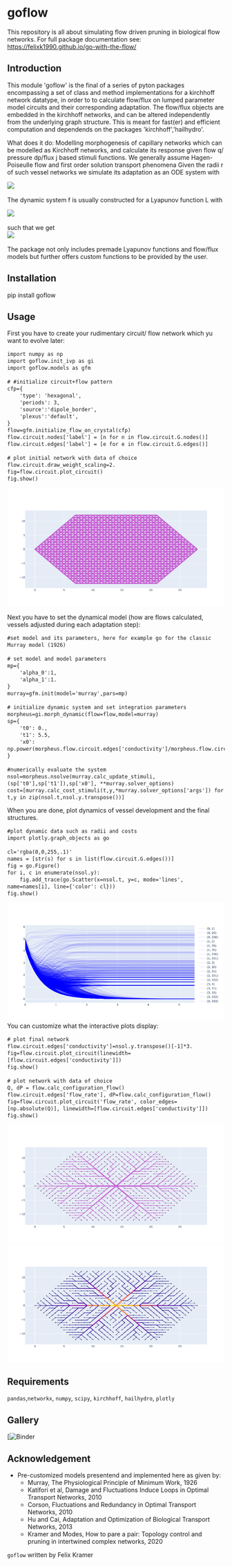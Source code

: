 # goflow

This repository is all about simulating flow driven pruning in biological flow networks. For full package documentation see:
<https://felixk1990.github.io/go-with-the-flow/>
##  Introduction
This module 'goflow' is the final of a series of pyton packages encompassing a set of class and method implementations for a kirchhoff network datatype, in order to to calculate flow/flux on lumped parameter model circuits and their corresponding adaptation. The flow/flux objects are embedded in the kirchhoff networks, and can be altered independently from the underlying graph structure. This is meant for fast(er) and efficient computation and dependends on the packages 'kirchhoff','hailhydro'.

What does it do: Modelling morphogenesis of capillary networks which can be modelled as Kirchhoff networks, and calculate its response given flow q/ pressure dp/flux j based stimuli functions. We generally assume Hagen-Poiseulle flow and first order solution transport phenomena Given the radii r of such vessel networks we simulate its adaptation as an ODE system with <br>

<img src="https://render.githubusercontent.com/render/math?math=\dot{r}_i (t) = f_i( \lbrace r \rbrace, \lbrace q \rbrace, \lbrace j \rbrace, ... ) ">

The dynamic system f is usually constructed for a Lyapunov function L with <br>

<img src="https://render.githubusercontent.com/render/math?math=L = \sum_i \alpha_1 p_i^2r_i^4 %2B \alpha_0 r_i^2 %2B+...">

such that we get <br>
<img src="https://render.githubusercontent.com/render/math?math=f_i( \lbrace r \rbrace, \lbrace q \rbrace, \lbrace j \rbrace, ... )= -\frac{dL}{dr_i} ">

The package not only includes premade Lyapunov functions and flow/flux models but further offers custom functions to be provided by the user.
##  Installation
pip install goflow
##  Usage
First you have to create your rudimentary circuit/ flow network which yu want to evolve later:
```
import numpy as np
import goflow.init_ivp as gi
import goflow.models as gfm

# #initialize circuit+flow pattern
cfp={
    'type': 'hexagonal',
    'periods': 3,
    'source':'dipole_border',
    'plexus':'default',
}
flow=gfm.initialize_flow_on_crystal(cfp)
flow.circuit.nodes['label'] = [n for n in flow.circuit.G.nodes()]
flow.circuit.edges['label'] = [e for e in flow.circuit.G.edges()]

# plot initial network with data of choice
flow.circuit.draw_weight_scaling=2.
fig=flow.circuit.plot_circuit()
fig.show()
```
![plexus](https://raw.githubusercontent.com/felixk1990/go-with-the-flow/main/gallery/plexus_murray.png)

Next you have to set the dynamical model (how are flows calculated, vessels adjusted during each adaptation step):
```
#set model and its parameters, here for example go for the classic Murray model (1926)

# set model and model parameters
mp={
    'alpha_0':1,
    'alpha_1':1.
}
murray=gfm.init(model='murray',pars=mp)

# initialize dynamic system and set integration parameters
morpheus=gi.morph_dynamic(flow=flow,model=murray)   
sp={
    't0': 0.,
    't1': 5.5,
    'x0': np.power(morpheus.flow.circuit.edges['conductivity']/morpheus.flow.circuit.scales['conductance'],0.25),
}

#numerically evaluate the system
nsol=morpheus.nsolve(murray.calc_update_stimuli,(sp['t0'],sp['t1']),sp['x0'], **murray.solver_options)
cost=[murray.calc_cost_stimuli(t,y,*murray.solver_options['args']) for t,y in zip(nsol.t,nsol.y.transpose())]
```
When you are done, plot dynamics of vessel development and the final structures.
```
#plot dynamic data such as radii and costs
import plotly.graph_objects as go

cl='rgba(0,0,255,.1)'
names = [str(s) for s in list(flow.circuit.G.edges())]
fig = go.Figure()
for i, c in enumerate(nsol.y):
    fig.add_trace(go.Scatter(x=nsol.t, y=c, mode='lines', name=names[i], line={'color': cl}))
fig.show()
```
![dynamics](https://raw.githubusercontent.com/felixk1990/go-with-the-flow/main/gallery/dynamics_murray.png)<br>
You can customize what the interactive plots display:
```
# plot final network
flow.circuit.edges['conductivity']=nsol.y.transpose()[-1]*3.
fig=flow.circuit.plot_circuit(linewidth=[flow.circuit.edges['conductivity']])
fig.show()

# plot network with data of choice
Q, dP = flow.calc_configuration_flow()
flow.circuit.edges['flow_rate'], dP=flow.calc_configuration_flow()
fig=flow.circuit.plot_circuit('flow_rate', color_edges=[np.absolute(Q)], linewidth=[flow.circuit.edges['conductivity']])
fig.show()
```
![updated1](https://raw.githubusercontent.com/felixk1990/go-with-the-flow/main/gallery/updated_murray1.png)<br>
![updated2](https://raw.githubusercontent.com/felixk1990/go-with-the-flow/main/gallery/updated_murray2.png)<br>

##  Requirements
``` pandas ```,``` networkx ```, ``` numpy ```, ``` scipy ```, ``` kirchhoff ```, ``` hailhydro ```, ```plotly```
##  Gallery
[![Binder](https://mybinder.org/v2/gh/felixk1990/go-with-the-flow/examples)
## Acknowledgement
* Pre-customized models presentend and implemented here as given by:
    *  Murray, The Physiological Principle of Minimum Work, 1926
    *  Katifori et al, Damage and Fluctuations Induce Loops in Optimal Transport Networks, 2010
    *  Corson, Fluctuations and Redundancy in Optimal Transport Networks, 2010
    *  Hu and Cai, Adaptation and Optimization of Biological Transport Networks, 2013
    *  Kramer and Modes, How to pare a pair: Topology control and pruning in intertwined complex networks, 2020

```goflow``` written by Felix Kramer
